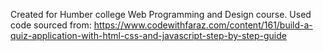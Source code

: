 Created for Humber college Web Programming and Design course.
Used code sourced from: https://www.codewithfaraz.com/content/161/build-a-quiz-application-with-html-css-and-javascript-step-by-step-guide
